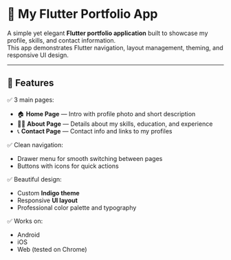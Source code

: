 # 🌟 My Flutter Portfolio App

A simple yet elegant **Flutter portfolio application** built to showcase my profile, skills, and contact information.  
This app demonstrates Flutter navigation, layout management, theming, and responsive UI design.

---

## 🚀 Features

✅ 3 main pages:
- 🏠 **Home Page** — Intro with profile photo and short description  
- 👨‍💻 **About Page** — Details about my skills, education, and experience  
- 📞 **Contact Page** — Contact info and links to my profiles  

✅ Clean navigation:
- Drawer menu for smooth switching between pages  
- Buttons with icons for quick actions  

✅ Beautiful design:
- Custom **Indigo theme**
- Responsive **UI layout**
- Professional color palette and typography  

✅ Works on:
- Android  
- iOS  
- Web (tested on Chrome)


